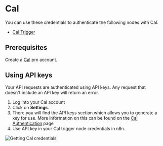 # Cal

You can use these credentials to authenticate the following nodes with Cal.

- [Cal Trigger](/integrations/trigger-nodes/n8n-nodes-base.calTrigger/)

## Prerequisites

Create a [Cal](https://www.cal.com/) pro account.

## Using API keys

Your API requests are authenticated using API keys. Any request that doesn't include an API key will return an error.

1. Log into your Cal account
2. Click on **Settings**.
3. There you will find the API keys section which allows you to generate a key for use. More information on this can be found on the [Cal Authentication](https://developer.cal.com/api/authentication) page
4. Use API key in your Cal trigger node credentials in n8n.


![Getting Cal credentials](/_images/integrations/credentials/cal/getting-api-key.gif)

